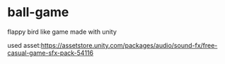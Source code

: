 # ball-game
 flappy bird like game
 made with unity

 used asset:https://assetstore.unity.com/packages/audio/sound-fx/free-casual-game-sfx-pack-54116
